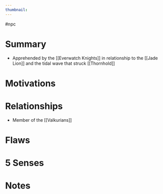 ```yaml
---
thumbnail: 
---
```

#npc

# Summary
- Apprehended by the [[Everwatch Knights]] in relationship to the [[Jade Lion]] and the tidal wave that struck [[Thornhold]]

# Motivations
# Relationships
- Member of the [[Valkurians]]
# Flaws
# 5 Senses
# Notes
